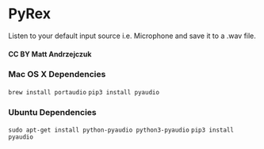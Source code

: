 # PyRex
Listen to your default input source i.e. Microphone and save it to a .wav file.

#### CC BY Matt Andrzejczuk

###  Mac OS X Dependencies
`brew install portaudio`
`pip3 install pyaudio`

###  Ubuntu Dependencies 
`sudo apt-get install python-pyaudio python3-pyaudio`
`pip3 install pyaudio`
